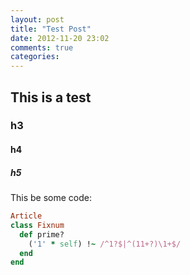 ```yaml
---
layout: post
title: "Test Post"
date: 2012-11-20 23:02
comments: true
categories: 
---
```


This is a test
--------------

### h3

#### h4

##### h5

This be some code:
<br/>
``` ruby
Article
class Fixnum
  def prime?
    ('1' * self) !~ /^1?$|^(11+?)\1+$/
  end
end
```